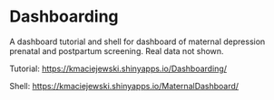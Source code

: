 # Dashboarding

A dashboard tutorial and shell for dashboard of maternal depression prenatal and postpartum screening. Real data not shown. 

Tutorial: https://kmaciejewski.shinyapps.io/Dashboarding/

Shell: https://kmaciejewski.shinyapps.io/MaternalDashboard/
